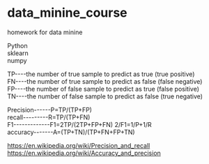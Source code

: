 # data_minine_course
homework for data minine

Python  
sklearn  
numpy
 
TP----the number of true sample to predict as true   (true positive)  
FN----the number of true sample to predict as false  (false negative)   
FP----the number of false sample to predict as true  (false positive)   
TN----the number of false sample to predict as false (true negative)

Precision------P=TP/(TP+FP)   
recall---------R=TP/(TP+FN)   
F1-------------F1=2TP/(2TP+FP+FN)   2/F1=1/P+1/R   
accuracy-------A=(TP+TN)/(TP+FN+FP+TN)


https://en.wikipedia.org/wiki/Precision_and_recall   
https://en.wikipedia.org/wiki/Accuracy_and_precision
